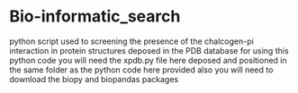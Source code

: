 # Bio-informatic_search
python script used to screening the presence of the chalcogen-pi interaction in protein structures deposed in the PDB database
for using this python code you will need the xpdb.py file here deposed and positioned in the same folder as the python code here provided
also you will need to download the biopy and biopandas packages
